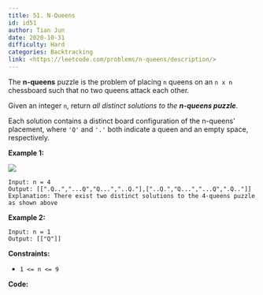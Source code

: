 ```yaml
---
title: 51. N-Queens
id: id51
author: Tian Jun
date: 2020-10-31
difficulty: Hard
categories: Backtracking
link: <https://leetcode.com/problems/n-queens/description/>
---
```


The **n-queens** puzzle is the problem of placing `n` queens on an `n x n`
chessboard such that no two queens attack each other.

Given an integer `n`, return _all distinct solutions to the **n-queens
puzzle**_.

Each solution contains a distinct board configuration of the n-queens'
placement, where `'Q'` and `'.'` both indicate a queen and an empty space,
respectively.



**Example 1:**

![](https://assets.leetcode.com/uploads/2020/11/13/queens.jpg)
            
	Input: n = 4    
	Output: [[".Q..","...Q","Q...","..Q."],["..Q.","Q...","...Q",".Q.."]]    
	Explanation: There exist two distinct solutions to the 4-queens puzzle as shown above    

**Example 2:**
            
	Input: n = 1    
	Output: [["Q"]]    



**Constraints:**

  * `1 <= n <= 9`


**Code:**

